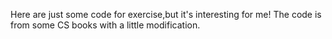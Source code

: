 Here are just some code for exercise,but it's interesting for me!
The code is from some CS books with a little modification.
